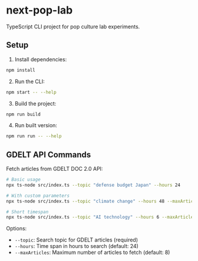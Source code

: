 # next-pop-lab

TypeScript CLI project for pop culture lab experiments.

## Setup

1. Install dependencies:
```bash
npm install
```

2. Run the CLI:
```bash
npm start -- --help
```

3. Build the project:
```bash
npm run build
```

4. Run built version:
```bash
npm run run -- --help
```

## GDELT API Commands

Fetch articles from GDELT DOC 2.0 API:

```bash
# Basic usage
npx ts-node src/index.ts --topic "defense budget Japan" --hours 24

# With custom parameters
npx ts-node src/index.ts --topic "climate change" --hours 48 --maxArticles 10

# Short timespan
npx ts-node src/index.ts --topic "AI technology" --hours 6 --maxArticles 5
```

Options:
- `--topic`: Search topic for GDELT articles (required)
- `--hours`: Time span in hours to search (default: 24)
- `--maxArticles`: Maximum number of articles to fetch (default: 8)
